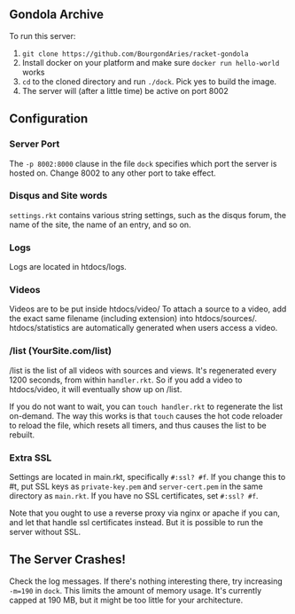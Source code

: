## Gondola Archive ##

To run this server:

1. `git clone https://github.com/BourgondAries/racket-gondola`
2. Install docker on your platform and make sure `docker run hello-world` works
3. `cd` to the cloned directory and run `./dock`. Pick yes to build the image.
4. The server will (after a little time) be active on port 8002

## Configuration ##

### Server Port ###
The `-p 8002:8000` clause in the file `dock` specifies which port the server is hosted on. Change 8002 to any other port to take effect.

### Disqus and Site words ###
`settings.rkt` contains various string settings, such as the disqus forum, the name of the site, the name of an entry, and so on.

### Logs ###
Logs are located in htdocs/logs.

### Videos ###
Videos are to be put inside htdocs/video/
To attach a source to a video, add the exact same filename (including extension) into htdocs/sources/.
htdocs/statistics are automatically generated when users access a video.

### /list (YourSite.com/list) ###
/list is the list of all videos with sources and views. It's regenerated every 1200 seconds, from within `handler.rkt`.
So if you add a video to htdocs/video, it will eventually show up on /list.

If you do not want to wait, you can `touch handler.rkt` to regenerate the list on-demand. The way this works is that `touch` causes the hot code reloader to reload the file, which resets all timers, and thus causes the list to be rebuilt.

### Extra SSL ###
Settings are located in main.rkt, specifically `#:ssl? #f`. If you change this to #t, put SSL keys as `private-key.pem` and `server-cert.pem` in the same directory as `main.rkt`.
If you have no SSL certificates, set `#:ssl? #f`.

Note that you ought to use a reverse proxy via nginx or apache if you can, and let that handle ssl certificates instead. But it is possible to run the server without SSL.

## The Server Crashes! ##

Check the log messages. If there's nothing interesting there, try increasing `-m=190` in `dock`. This limits the amount of memory usage. It's currently capped at 190 MB, but it might be too little for your architecture.

